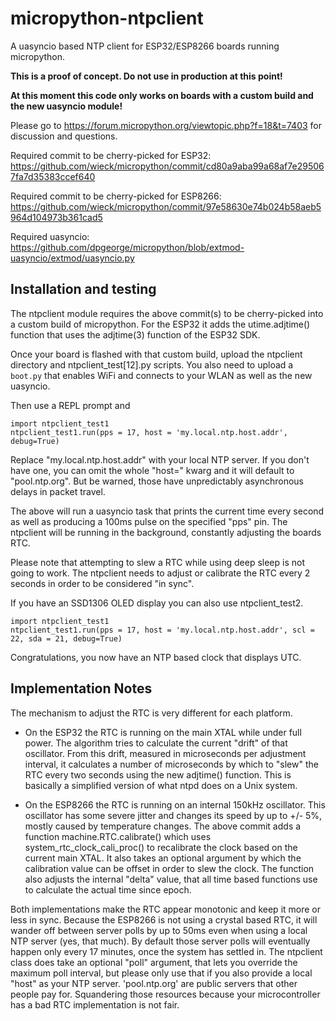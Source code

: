 micropython-ntpclient
=====================

A uasyncio based NTP client for ESP32/ESP8266 boards running micropython.

**This is a proof of concept. Do not use in production at this point!**

**At this moment this code only works on boards with a
custom build and the new uasyncio module!**

Please go to https://forum.micropython.org/viewtopic.php?f=18&t=7403
for discussion and questions. 

Required commit to be cherry-picked for ESP32: 
https://github.com/wieck/micropython/commit/cd80a9aba99a68af7e295067fa7d35383ccef640

Required commit to be cherry-picked for ESP8266: 
https://github.com/wieck/micropython/commit/97e58630e74b024b58aeb5964d104973b361cad5

Required uasyncio:
https://github.com/dpgeorge/micropython/blob/extmod-uasyncio/extmod/uasyncio.py


Installation and testing
------------------------

The ntpclient module requires the above commit(s) to be cherry-picked
into a custom build of micropython. For the ESP32 it adds the utime.adjtime()
function that uses the adjtime(3) function of the ESP32 SDK.

Once your board is flashed with that custom build, upload the
ntpclient directory and ntpclient_test[12].py scripts. You also need to upload
a ```boot.py``` that enables WiFi and connects to your WLAN as well as
the new uasyncio.

Then use a REPL prompt and
```
import ntpclient_test1
ntpclient_test1.run(pps = 17, host = 'my.local.ntp.host.addr', debug=True)
```

Replace "my.local.ntp.host.addr" with your local NTP server. If you don't have
one, you can omit the whole "host=" kwarg and it will default to
"pool.ntp.org". But be warned, those have unpredictably asynchronous
delays in packet travel.

The above will run a uasyncio task that prints the current time every
second as well as producing a 100ms pulse on the specified "pps" pin.
The ntpclient will be running in the background, constantly adjusting
the boards RTC.

Please note that attempting to slew a RTC while using deep sleep is
not going to work. The ntpclient needs to adjust or calibrate the RTC
every 2 seconds in order to be considered "in sync".

If you have an SSD1306 OLED display you can also use ntpclient_test2.
```
import ntpclient_test1
ntpclient_test1.run(pps = 17, host = 'my.local.ntp.host.addr', scl = 22, sda = 21, debug=True)
```

Congratulations, you now have an NTP based clock that displays UTC.


Implementation Notes
--------------------

The mechanism to adjust the RTC is very different for each platform.

* On the ESP32 the RTC is running on the main XTAL while under full power.
  The algorithm tries to calculate the current "drift" of that oscillator.
  From this drift, measured in microseconds per adjustment interval, it
  calculates a number of microseconds by which to "slew" the RTC every
  two seconds using the new adjtime() function. This is basically a
  simplified version of what ntpd does on a Unix system.

* On the ESP8266 the RTC is running on an internal 150kHz oscillator.
  This oscillator has some severe jitter and changes its speed by up to
  +/- 5%, mostly caused by temperature changes. The above commit adds a
  function machine.RTC.calibrate() which uses system_rtc_clock_cali_proc()
  to recalibrate the clock based on the current main XTAL. It also
  takes an optional argument by which the calibration value can be offset
  in order to slew the clock. The function also adjusts the internal
  "delta" value, that all time based functions use to calculate the
  actual time since epoch.

Both implementations make the RTC appear monotonic and keep it more or
less in sync. Because the ESP8266 is not using a crystal based RTC, it
will wander off between server polls by up to 50ms even when using a
local NTP server (yes, that much). By default those server polls
will eventually happen only every 17 minutes, once the system has
settled in. The ntpclient class does take an optional "poll" argument,
that lets you override the maximum poll interval, but please only use
that if you also provide a local "host" as your NTP server. 'pool.ntp.org'
are public servers that other people pay for. Squandering those
resources because your microcontroller has a bad RTC implementation is
not fair.
